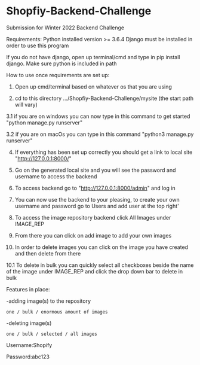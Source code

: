 # Shopfiy-Backend-Challenge
Submission for Winter 2022 Backend Challenge

Requirements:
Python installed version >= 3.6.4
Django must be installed in order to use this program

If you do not have django, open up terminal/cmd and type in pip install django. Make sure python is included in path

How to use once requirements are set up:
1. Open up cmd/terminal based on whatever os that you are using

2. cd to this directory .../Shopfiy-Backend-Challenge/mysite (the start path will vary)

3.1 if you are on windows you can now type in this command to get started "python manage.py runserver"

3.2 if you are on macOs you can type in this command "python3 manage.py runserver"

4. If everything has been set up correctly you should get a link to local site "http://127.0.0.1:8000/" 

5. Go on the generated local site and you will see the password and username to access the backend 

6. To access backend go to "http://127.0.0.1:8000/admin" and log in

7. You can now use the backend to your pleasing, to create your own username and password go to Users and add user at the top right'

8. To access the image repository backend click All Images under IMAGE_REP

9. From there you can click on add image to add your own images

10. In order to delete images you can click on the image you have created and then delete from there

10.1 To delete in bulk you can quickly select all checkboxes beside the name of the image under IMAGE_REP and click the drop down bar to delete in bulk



Features in place:
 
 -adding image(s) to the repository
   
    one / bulk / enormous amount of images
   
 -deleting image(s)
 
    one / bulk / selected / all images


Username:Shopify

Password:abc123
